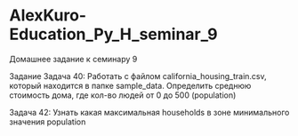 # AlexKuro-Education_Py_H_seminar_9
Домашнее задание к семинару 9

Задание
Задача 40: Работать с файлом california_housing_train.csv, который находится в папке
sample_data. Определить среднюю стоимость дома, где кол-во людей от 0 до 500 (population)


Задача 42: Узнать какая максимальная households в зоне минимального значения population
